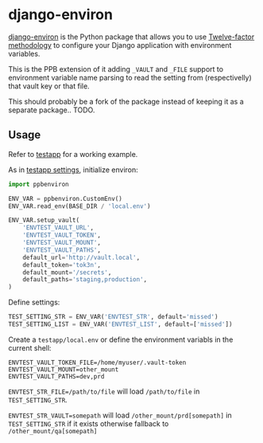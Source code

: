 # django-environ

[django-environ](https://github.com/joke2k/django-environ) is the Python package that allows you to use [Twelve-factor methodology](http://www.12factor.net/) to configure your Django application with environment variables.

This is the PPB extension of it adding `_VAULT` and `_FILE` support to environment variable name parsing to read the setting from (respectivelly) that vault key or that file.

This should probably be a fork of the package instead of keeping it as a separate package.. TODO.


## Usage

Refer to [testapp](testapp) for a working example.

As in [testapp settings](testapp/testapp/settings.py), initialize environ:

```python
import ppbenviron

ENV_VAR = ppbenviron.CustomEnv()
ENV_VAR.read_env(BASE_DIR / 'local.env')

ENV_VAR.setup_vault(
    'ENVTEST_VAULT_URL',
    'ENVTEST_VAULT_TOKEN',
    'ENVTEST_VAULT_MOUNT',
    'ENVTEST_VAULT_PATHS',
    default_url='http://vault.local',
    default_token='tok3n',
    default_mount='/secrets',
    default_paths='staging,production',
)
```

Define settings:

```python
TEST_SETTING_STR = ENV_VAR('ENVTEST_STR', default='missed')
TEST_SETTING_LIST = ENV_VAR('ENVTEST_LIST', default=['missed'])
```

Create a `testapp/local.env` or define the environment variabls in the current shell:

```env
ENVTEST_VAULT_TOKEN_FILE=/home/myuser/.vault-token
ENVTEST_VAULT_MOUNT=other_mount
ENVTEST_VAULT_PATHS=dev,prd
```

`ENVTEST_STR_FILE=/path/to/file` will load `/path/to/file` in `TEST_SETTING_STR`.

`ENVTEST_STR_VAULT=somepath` will load `/other_mount/prd[somepath]` in `TEST_SETTING_STR` if it exists otherwise fallback to `/other_mount/qa[somepath]`

